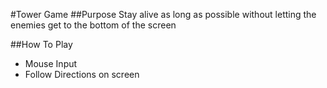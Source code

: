 #Tower Game
##Purpose
Stay alive as long as possible without letting the enemies get to the bottom of the screen

##How To Play
- Mouse Input
- Follow Directions on screen
